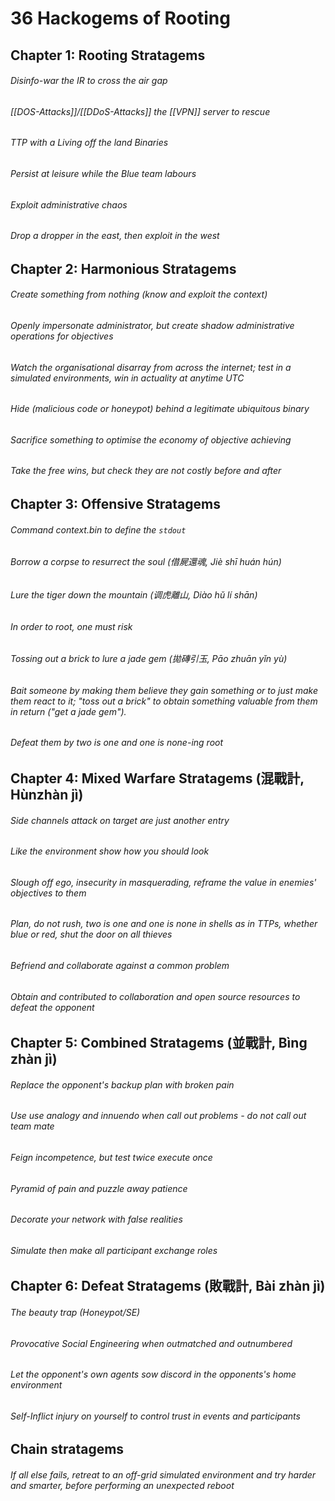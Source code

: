 # 36 Hackogems of Rooting
## Chapter 1: Rooting Stratagems 
###### Disinfo-war the IR to cross the air gap 
###### [[DOS-Attacks]]/[[DDoS-Attacks]] the [[VPN]] server to rescue  
###### TTP with a Living off the land Binaries
###### Persist at leisure while the Blue team labours
###### Exploit administrative chaos 
###### Drop a dropper in the east, then exploit in the west
## Chapter 2: Harmonious Stratagems 
###### Create something from nothing (know and exploit the context)
###### Openly impersonate administrator, but create shadow administrative operations for objectives 
###### Watch the organisational disarray from across the internet; test in a simulated environments, win in actuality at anytime UTC
###### Hide (malicious code or honeypot) behind a legitimate ubiquitous binary  
###### Sacrifice  something to optimise the economy of objective achieving 
###### Take the free wins, but check they are not costly before and after
## Chapter 3: Offensive Stratagems 
###### Command context.bin to define the `stdout` 
###### Borrow a corpse to resurrect the soul (借屍還魂, Jiè shī huán hún)
###### Lure the tiger down the mountain (调虎離山, Diào hǔ lí shān)
###### In order to root, one must risk
###### Tossing out a brick to lure a jade gem (拋磚引玉, Pāo zhuān yǐn yù)
###### Bait someone by making them believe they gain something or to just make them react to it; "toss out a brick" to obtain something valuable from them in return ("get a jade gem").
###### Defeat them by two is one and one is none-ing root
## Chapter 4: Mixed Warfare Stratagems (混戰計, Hùnzhàn jì)
###### Side channels attack on target are just another entry
###### Like the environment show how you should look 
###### Slough off ego, insecurity in masquerading, reframe the value in enemies' objectives to them
###### Plan, do not rush, two is one and one is none in shells as in TTPs, whether blue or red, shut the door on all thieves
###### Befriend and collaborate against a common problem
###### Obtain and contributed to collaboration and open source resources to defeat the opponent
## Chapter 5: Combined Stratagems (並戰計, Bìng zhàn jì)
###### Replace the opponent's backup plan with broken pain
###### Use use analogy and innuendo when call out problems - do not call out team mate
###### Feign incompetence, but test twice execute once
###### Pyramid of pain and puzzle away patience
###### Decorate your network with false realities
###### Simulate then make all participant exchange roles
## Chapter 6: Defeat Stratagems (敗戰計, Bài zhàn jì)
###### The beauty trap (Honeypot/SE) 
###### Provocative Social Engineering when outmatched and outnumbered 
###### Let the opponent's own agents sow discord in the opponents's home environment
###### Self-Inflict injury on yourself to control trust in events and participants
## Chain stratagems
###### If all else fails, retreat to an off-grid simulated environment and try harder and smarter, before performing an unexpected reboot